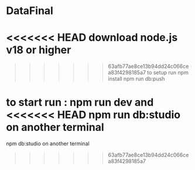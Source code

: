 # DataFinal
<<<<<<< HEAD
  download node.js v18 or higher
=======
>>>>>>> 63afb77ae8ce13b94dd24c066cea83f4298185a7
  to setup run npm install
  npm run db:push

  to start run :
  npm run dev 
  and 
<<<<<<< HEAD
  npm run db:studio on another terminal
=======
  npm db:studio on another terminal
>>>>>>> 63afb77ae8ce13b94dd24c066cea83f4298185a7

